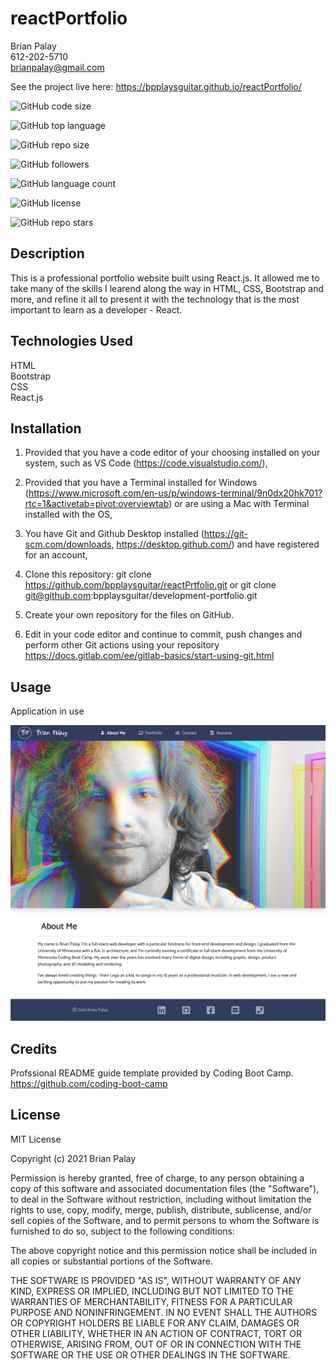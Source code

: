 # reactPortfolio

Brian Palay <br>
612-202-5710 <br>
brianpalay@gmail.com

See the project live here: https://bpplaysguitar.github.io/reactPortfolio/

![GitHub code size](https://img.shields.io/github/languages/code-size/bpplaysguitar/reactPortfolio?color=FF0000&logo=GitHub&logoColor=FF0000&style=for-the-badge)

![GitHub top language](https://img.shields.io/github/languages/top/bpplaysguitar/reactPortfolio?color=FF7F00&logo=GitHub&logoColor=FF7F00&style=for-the-badge)

![GitHub repo size](https://img.shields.io/github/repo-size/bpplaysguitar/reactPortfolio?color=FFFF00&logo=GitHub&logoColor=FFFF00&style=for-the-badge)

![GitHub followers](https://img.shields.io/github/followers/bpplaysguitar?color=00FF00&logo=GitHub&logoColor=00FF00&style=for-the-badge)

![GitHub language count](https://img.shields.io/github/languages/count/bpplaysguitar/reactPortfolio?color=0000FF&logo=GitHub&logoColor=0000FF&style=for-the-badge)

![GitHub license](https://img.shields.io/github/license/bpplaysguitar/reactPortfolio?color=2E2B5F&logo=GitHub&logoColor=2E2B5F&style=for-the-badge)

![GitHub repo stars](https://img.shields.io/github/stars/bpplaysguitar/reactPortfolio?color=8B00FF&logo=GitHub&logoColor=8B00FF&style=for-the-badge)

## Description
This is a professional portfolio website built using React.js. It allowed me to take many of the skills I learend along the way in HTML, CSS, Bootstrap and more, and refine it all to present it with the technology that is the most important to learn as a developer - React.



## Technologies Used
HTML <br>
Bootstrap <br>
CSS <br>
React.js <br>


## Installation

1. Provided that you have a code editor of your choosing installed on your system, such as VS Code (https://code.visualstudio.com/),

2. Provided that you have a Terminal installed for Windows (https://www.microsoft.com/en-us/p/windows-terminal/9n0dx20hk701?rtc=1&activetab=pivot:overviewtab) or are using a Mac with Terminal installed with the OS,

3. You have Git and Github Desktop installed (https://git-scm.com/downloads, https://desktop.github.com/) and have registered for an account,

4. Clone this repository:
git clone https://github.com/bpplaysguitar/reactPrtfolio.git or git clone git@github.com:bpplaysguitar/development-portfolio.git

5. Create your own repository for the files on GitHub.

6. Edit in your code editor and continue to commit, push changes and perform other Git actions using your repository https://docs.gitlab.com/ee/gitlab-basics/start-using-git.html

## Usage
Application in use

![screenshot](/public/screenshot.png)

## Credits

Profssional README guide template provided by Coding Boot Camp. https://github.com/coding-boot-camp

## License

MIT License

Copyright (c) 2021 Brian Palay

Permission is hereby granted, free of charge, to any person obtaining a copy
of this software and associated documentation files (the "Software"), to deal
in the Software without restriction, including without limitation the rights
to use, copy, modify, merge, publish, distribute, sublicense, and/or sell
copies of the Software, and to permit persons to whom the Software is
furnished to do so, subject to the following conditions:

The above copyright notice and this permission notice shall be included in all
copies or substantial portions of the Software.

THE SOFTWARE IS PROVIDED "AS IS", WITHOUT WARRANTY OF ANY KIND, EXPRESS OR
IMPLIED, INCLUDING BUT NOT LIMITED TO THE WARRANTIES OF MERCHANTABILITY,
FITNESS FOR A PARTICULAR PURPOSE AND NONINFRINGEMENT. IN NO EVENT SHALL THE
AUTHORS OR COPYRIGHT HOLDERS BE LIABLE FOR ANY CLAIM, DAMAGES OR OTHER
LIABILITY, WHETHER IN AN ACTION OF CONTRACT, TORT OR OTHERWISE, ARISING FROM,
OUT OF OR IN CONNECTION WITH THE SOFTWARE OR THE USE OR OTHER DEALINGS IN THE
SOFTWARE.
